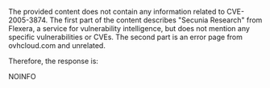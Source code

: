 The provided content does not contain any information related to CVE-2005-3874. The first part of the content describes "Secunia Research" from Flexera, a service for vulnerability intelligence, but does not mention any specific vulnerabilities or CVEs. The second part is an error page from ovhcloud.com and unrelated.

Therefore, the response is:

NOINFO